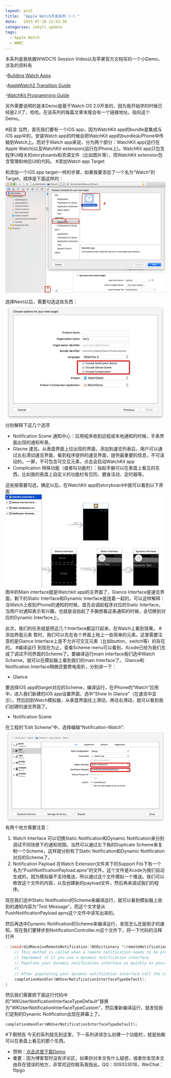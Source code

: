 ```yaml
---
layout: post
title:  "Apple Watch开发系列（一）"
date:   2015-07-16 22:52:36
categories: jekyll update
tags:
  - Apple Watch
  - WWDC
---
```


本系列是我依据WWDC15 Session Video以及苹果官方文档写的一个小Demo，涉及的资料有

-[Building Watch Apps](https://developer.apple.com/videos/wwdc/2015/?id=108)

-[AppleWatch2 Transition Guide](https://developer.apple.com/library/prerelease/watchos/documentation/General/Conceptual/AppleWatch2TransitionGuide/index.html)

-[WatchKit Programming Guide](https://developer.apple.com/library/prerelease/watchos/documentation/General/Conceptual/WatchKitProgrammingGuide/index.html)

另外需要说明的是本Demo是基于Watch OS 2.0开发的，因为我开始学的时候已经是2.0了，哈哈。在该系列的每篇文章末尾会有一个链接地址，指向这个Demo。

#前言
当然，首先我们要有一个iOS app，因为WatchKit app的bundle是集成与iOS app中的，安装Watch app的时候会把WatchKit app的bundle从iPhone中传输到Watch上。而对于Watch app来说，分为两个部分：WatchKit app(运行在Apple Watch)以及WatchKit extension(运行在iPhone上)。WatchKit app只包含程序UI相关的storyboards和资源文件（比如图片等），而WatchKit extension包含管理和响应UI的代码。
#添加Watch app Target

和添加一个iOS app target一样的步骤，如果我要添加了一个名为“Watch”的Target，顺序是下面这样的：
![](/assets/2015/img-watchdemo-1.png)

选择Next以后，需要勾选这些东西：
![](/assets/2015/img-watchdemo-2.png)
分别解释下这几个选项

- Notification Scene 通知中心：应用程序收到远程或本地通知的时候，手表界面出现的通知布景。
- Glacne 速览。从表盘界面上拉出现的界面，添加到速览列表后，用户可以通过左右滑动速览界面，看到程序提供的速览界面，提供最重要的信息，不可滚动的，一屏，不可包含可交互元素，点击会启动WatchKit app
- Complication 特殊功能（或者叫功能栏）：抬起手腕可以在表盘上看见的东西，比如我的表盘上自定义的功能栏有日历、健身活动、定时器等。

这些按需要勾选，确定以后，在WatchKit app的storyboard中就可以看到以下界面：
![](/assets/2015/img-watchdemo-3.png)
图中的Main interface就是Watchkit app的主界面了，Glance Interface是速览界面，剩下的Static Interface和Dynamic Interface是连着一起的，可以这样解释：当Watch上收到iPhone的通知的时候，首先会调起程序对应的Static Interface，当用户对通知表示有兴趣，也就是说抬起了手腕想看这条通知的时候，会切换到对应的Dynamic Interface上。

此次，我们的任务就是把这几个Interface都运行起来，在Watch上看到效果。
#添加界面元素
暂时，我们可以先在各个界面上拖上一些简单的元素。这里需要注意的是Glance Interface上是不允许可交互元素（比如button，switch等）的存在的。
#编译运行
到现在为止，查看Scheme menu可以看到，Xcode已经为我们生成了调试不同界面的Scheme了。要编译运行main Interface我们选中Watch Scheme，就可以在模拟器上看到我们的main Interface了。
Glance和Notification Interface稍微还要费电周折，分别讲一下：

- Glance

要选择iOS app的target对应的Scheme，编译运行，在iPhone的“Watch”应用中，进入我们新建的iOS app设置界面，选中“Show In Glance”（在速览中显示）。然后回到Watch模拟器，从表盘界面往上滑动，再往右滑动，就可以看到我们创建的速览界面了。

- Notification Scene

在工程的“Edit Scheme”中，选择编辑“Notification-Watch”:
![]( /assets/2015/img-watchdemo-4.png)
有两个地方需要注意：

1. Watch Interface 可以切换Static Notification和Dynamic Notification来分别调试不同场景下的通知视图。当然可以通过左下角的Duplicate Scheme来复制一个Scheme，这样就分别有了Static Notification和Dynamic Notification对应的Scheme了。
2. Notification Payload 在Watch Extension文件夹下的Support Fils下有一个名为“PushNotificationPayload.apns”的文件。这个文件是Xcode为我们自动生成的，因为模拟器不支持推送，所以通过这个文件模拟一个推送。我们可以修改这个文件的内容，以及创建新的payload文件，然后再来调试我们的程序。

现在我们选中Static Notification的Scheme来编译运行，就可以看到模拟器上收到的通知内容为“Test Message”，而这个文字是从PushNotificationPayload.apns这个文件中读写出来的。

然后再选中Dynamic Notification的Scheme来编译运行，发现怎么还是刚才的通知，现在我们要移步到NotificationController.m这个文件下，将一下代码的注释打开



``` Objective-C
- (void)didReceiveRemoteNotification:(NSDictionary *)remoteNotification withCompletion:(void (^)(WKUserNotificationInterfaceType))completionHandler {
    // This method is called when a remote notification needs to be presented.
    // Implement it if you use a dynamic notification interface.
    // Populate your dynamic notification interface as quickly as possible.
    //
    // After populating your dynamic notification interface call the completion block.
    completionHandler(WKUserNotificationInterfaceTypeDefault);
}
``` 

然后我们需要把下面这行代码中的"WKUserNotificationInterfaceTypeDefault"替换为"WKUserNotificationInterfaceTypeCustom"，然后重新编译运行，就发现我们定制的Dynamic Notification出现在屏幕上了。
	    			
	completionHandler(WKUserNotificationInterfaceTypeDefault);


#下期预告
今天的系列就先到这里，下一系列讲讲怎么创建一个功能栏，就是抬腕可以在表盘上看见的那个东西。

- 惯例：[点击这里下载Demo](https://github.com/red3/WatchDemo/archive/master.zip)
- 重要：因为博客暂时没有评论区，如果你对本文有什么疑惑，或者你发现本文由存在错误的地方，非常欢迎你联系我指出。QQ：309333018，WeiChat：flipgo








